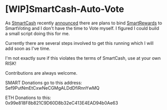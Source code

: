 # [WIP]SmartCash-Auto-Vote

As [StmartCash](https://smartcash.cc/) recently
[announced](https://smartcash.cc/announcing-improved-smartrewards-and-smartcash-supernodes/)
there are plans to bind [SmartRewards](https://smartrewards.cc/) to SmartVoting
and I don't have the time to Vote myself. I figured I could build a small script doing this for me.

Currently there are several steps involved to get this running which I will add soon as I've time.

I'm not exactly sure if this violates the terms of SmartCash, use at your own RISK!

Contributions are always welcome.

SMART Donations go to this address: Sef9PutNmEtCxwNeCGMgALDdDfiRnnYwMQ

ETH Donations to this: 0x99e818F8b821C9D60D8b32eC413E4EAD94b0Ae63